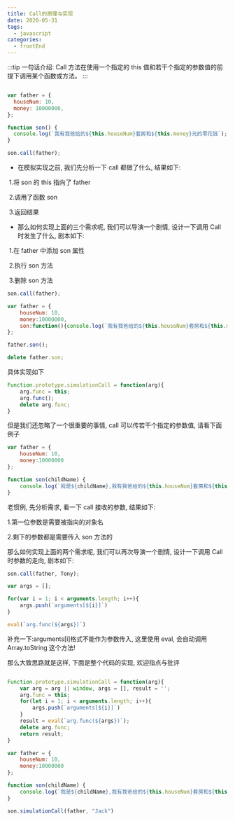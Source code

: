 ```yaml
---
title: Call的原理与实现
date: 2020-05-31
tags:
  - javascript
categories:
  - frontEnd
---
```


:::tip
一句话介绍: Call 方法在使用一个指定的 this 值和若干个指定的参数值的前提下调用某个函数或方法。
:::

<!-- more -->

```javascript

var father = {
  houseNum: 10,
  money: 10000000,
};

function son() {
  console.log(`我有我爸给的${this.houseNum}套房和${this.money}元的零花钱`);
}

son.call(father);

```

- 在模拟实现之前, 我们先分析一下 call 都做了什么, 结果如下:

​ 1.将 son 的 this 指向了 father

​ 2.调用了函数 son

​ 3.返回结果

- 那么如何实现上面的三个需求呢, 我们可以导演一个剧情, 设计一下调用 Call 时发生了什么, 剧本如下:

​ 1.在 father 中添加 son 属性

​ 2.执行 son 方法

​ 3.删除 son 方法

```javascript
son.call(father);

var father = {
    houseNum: 10,
	money:10000000,
	son:function(){console.log(`我有我爸给的${this.houseNum}套房和${this.money}元的零花钱`)}
};

father.son();

delete father.son;
```

具体实现如下

```javascript
Function.prototype.simulationCall = function(arg){
	arg.func = this;
	arg.func();
	delete arg.func;
}

```

但是我们还忽略了一个很重要的事情, call 可以传若干个指定的参数值, 请看下面例子

```javascript
var father = {
    houseNum: 10,
	money:10000000
};

function son(childName) {
    console.log(`我是${childName},我有我爸给的${this.houseNum}套房和${this.money}元的零花钱`)
}

```

老惯例, 先分析需求, 看一下 call 接收的参数, 结果如下:

1.第一位参数是需要被指向的对象名

2.剩下的参数都是需要传入 son 方法的

那么如何实现上面的两个需求呢, 我们可以再次导演一个剧情, 设计一下调用 Call 时参数的走向, 剧本如下:

```javascript
son.call(father, Tony);

var args = [];

for(var i = 1; i < arguments.length; i++){
	args.push(`arguments[${i}]`)
}

eval(`arg.func(${args})`)

```

补充一下:arguments[i]格式不能作为参数传入, 这里使用 eval, 会自动调用 Array.toString 这个方法!

那么大致思路就是这样, 下面是整个代码的实现, 欢迎指点与批评

```javascript

Function.prototype.simulationCall = function(arg){
	var arg = arg || window, args = [], result = '';
	arg.func = this;
	for(let i = 1; i < arguments.length; i++){
		args.push(`arguments[${i}]`)
	}
	result = eval(`arg.func(${args})`);
	delete arg.func;
	return result;
}

var father = {
    houseNum: 10,
	money:10000000
};

function son(childName) {
    console.log(`我是${childName},我有我爸给的${this.houseNum}套房和${this.money}元的零花钱`)
}

son.simulationCall(father, "Jack")

```
